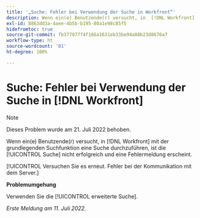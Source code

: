```yaml
---
title: '„Suche: Fehler bei Verwendung der Suche in Workfront“'
description: Wenn ein(e) Benutzende(r) versucht, in  [!DNL Workfront]  mit der grundlegenden Suchfunktion eine Suche durchzuführen, ist die Suche nicht erfolgreich und eine Fehlermeldung erscheint.
exl-id: 8863dd3a-4aee-4b5b-b195-80a1e98c85f5
hidefromtoc: true
source-git-commit: fb377977f4f166a1631eb33be94a88b23d8676a7
workflow-type: ht
source-wordcount: '81'
ht-degree: 100%

---
```


# Suche: Fehler bei Verwendung der Suche in [!DNL Workfront]

>[!NOTE]
>
>Dieses Problem wurde am 21. Juli 2022 behoben.

Wenn ein(e) Benutzende(r) versucht, in [!DNL Workfront] mit der grundlegenden Suchfunktion eine Suche durchzuführen, ist die [!UICONTROL Suche] nicht erfolgreich und eine Fehlermeldung erscheint.

[!UICONTROL Versuchen Sie es erneut. Fehler bei der Kommunikation mit dem Server.]

**Problemumgehung**

Verwenden Sie die [!UICONTROL erweiterte Suche].

_Erste Meldung am 11. Juli 2022._
